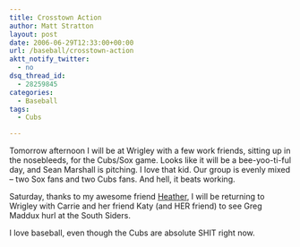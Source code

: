 ```yaml
---
title: Crosstown Action
author: Matt Stratton
layout: post
date: 2006-06-29T12:33:00+00:00
url: /baseball/crosstown-action
aktt_notify_twitter:
  - no
dsq_thread_id:
  - 28259845
categories:
  - Baseball
tags:
  - Cubs

---
```

Tomorrow afternoon I will be at Wrigley with a few work friends, sitting up in the nosebleeds, for the Cubs/Sox game. Looks like it will be a bee-yoo-ti-ful day, and Sean Marshall is pitching. I love that kid. Our group is evenly mixed &#8211; two Sox fans and two Cubs fans. And hell, it beats working.

Saturday, thanks to my awesome friend [Heather][1], I will be returning to Wrigley with Carrie and her friend Katy (and HER friend) to see Greg Maddux hurl at the South Siders.

I love baseball, even though the Cubs are absolute SHIT right now.

 [1]: https://www.yehoodi.com/phpBB2/profile.php?mode=viewprofile&u=2214